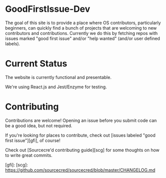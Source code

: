 # GoodFirstIssue-Dev

The goal of this site is to provide a place where OS contributors, particularly beginners, can quickly find a bunch of projects that are welcoming to new contributors and contributions. Currently we do this by fetching repos with issues marked "good first issue" and/or "help wanted" (and/or user defined labels). 

# Current Status 

The website is currently functional and presentable. 

We're using React.js and Jest/Enzyme for testing. 

# Contributing 

Contributions are welcome! Opening an issue before you submit code can be a good idea, but not required. 

If you're looking for places to contribute, check out [issues labeled "good first issue"][gfi], of course! 

Check out [Sourcecre'd contributing guide][scg] for some thoughts on how to write great commits. 

[gfi]: 
[scg]: https://github.com/sourcecred/sourcecred/blob/master/CHANGELOG.md

